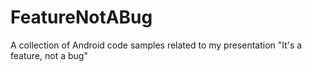 FeatureNotABug
==============

A collection of Android code samples related to my presentation "It's a feature, not a bug"
